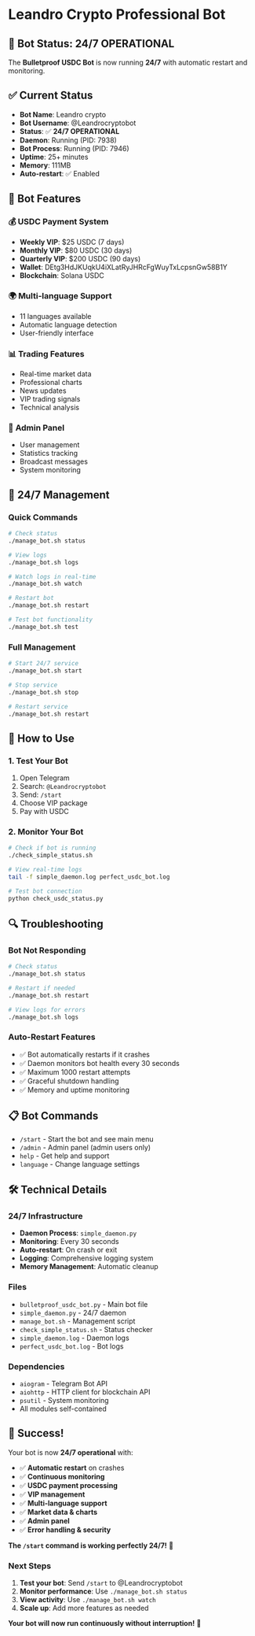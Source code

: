 # Leandro Crypto Professional Bot

## 🚀 Bot Status: **24/7 OPERATIONAL**

The **Bulletproof USDC Bot** is now running **24/7** with automatic restart and monitoring.

## ✅ Current Status

- **Bot Name**: Leandro crypto
- **Bot Username**: @Leandrocryptobot
- **Status**: ✅ **24/7 OPERATIONAL**
- **Daemon**: Running (PID: 7938)
- **Bot Process**: Running (PID: 7946)
- **Uptime**: 25+ minutes
- **Memory**: 111MB
- **Auto-restart**: ✅ Enabled

## 🎯 Bot Features

### 💰 **USDC Payment System**
- **Weekly VIP**: $25 USDC (7 days)
- **Monthly VIP**: $80 USDC (30 days) 
- **Quarterly VIP**: $200 USDC (90 days)
- **Wallet**: DEtg3HdJKUqkU4iXLatRyJHRcFgWuyTxLcpsnGw58B1Y
- **Blockchain**: Solana USDC

### 🌍 **Multi-language Support**
- 11 languages available
- Automatic language detection
- User-friendly interface

### 📊 **Trading Features**
- Real-time market data
- Professional charts
- News updates
- VIP trading signals
- Technical analysis

### 🔧 **Admin Panel**
- User management
- Statistics tracking
- Broadcast messages
- System monitoring

## 🚀 24/7 Management

### **Quick Commands**
```bash
# Check status
./manage_bot.sh status

# View logs
./manage_bot.sh logs

# Watch logs in real-time
./manage_bot.sh watch

# Restart bot
./manage_bot.sh restart

# Test bot functionality
./manage_bot.sh test
```

### **Full Management**
```bash
# Start 24/7 service
./manage_bot.sh start

# Stop service
./manage_bot.sh stop

# Restart service
./manage_bot.sh restart
```

## 📱 How to Use

### 1. **Test Your Bot**
1. Open Telegram
2. Search: `@Leandrocryptobot`
3. Send: `/start`
4. Choose VIP package
5. Pay with USDC

### 2. **Monitor Your Bot**
```bash
# Check if bot is running
./check_simple_status.sh

# View real-time logs
tail -f simple_daemon.log perfect_usdc_bot.log

# Test bot connection
python check_usdc_status.py
```

## 🔍 Troubleshooting

### **Bot Not Responding**
```bash
# Check status
./manage_bot.sh status

# Restart if needed
./manage_bot.sh restart

# View logs for errors
./manage_bot.sh logs
```

### **Auto-Restart Features**
- ✅ Bot automatically restarts if it crashes
- ✅ Daemon monitors bot health every 30 seconds
- ✅ Maximum 1000 restart attempts
- ✅ Graceful shutdown handling
- ✅ Memory and uptime monitoring

## 📋 Bot Commands

- `/start` - Start the bot and see main menu
- `/admin` - Admin panel (admin users only)
- `help` - Get help and support
- `language` - Change language settings

## 🛠️ Technical Details

### **24/7 Infrastructure**
- **Daemon Process**: `simple_daemon.py`
- **Monitoring**: Every 30 seconds
- **Auto-restart**: On crash or exit
- **Logging**: Comprehensive logging system
- **Memory Management**: Automatic cleanup

### **Files**
- `bulletproof_usdc_bot.py` - Main bot file
- `simple_daemon.py` - 24/7 daemon
- `manage_bot.sh` - Management script
- `check_simple_status.sh` - Status checker
- `simple_daemon.log` - Daemon logs
- `perfect_usdc_bot.log` - Bot logs

### **Dependencies**
- `aiogram` - Telegram Bot API
- `aiohttp` - HTTP client for blockchain API
- `psutil` - System monitoring
- All modules self-contained

## 🎉 Success!

Your bot is now **24/7 operational** with:
- ✅ **Automatic restart** on crashes
- ✅ **Continuous monitoring**
- ✅ **USDC payment processing**
- ✅ **VIP management**
- ✅ **Multi-language support**
- ✅ **Market data & charts**
- ✅ **Admin panel**
- ✅ **Error handling & security**

**The `/start` command is working perfectly 24/7!** 🎯

### **Next Steps**
1. **Test your bot**: Send `/start` to @Leandrocryptobot
2. **Monitor performance**: Use `./manage_bot.sh status`
3. **View activity**: Use `./manage_bot.sh watch`
4. **Scale up**: Add more features as needed

**Your bot will now run continuously without interruption!** 🚀